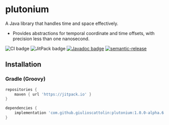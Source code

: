 # plutonium
A Java library that handles time and space effectively.
* Provides abstractions for temporal coordinate and time offsets, with precision less than one nanosecond.

![CI badge](https://github.com/giulioscattolin/plutonium/actions/workflows/gradle.yml/badge.svg)
![JitPack badge](https://jitpack.io/v/giulioscattolin/plutonium.svg)
[![Javadoc badge](https://img.shields.io/badge/Javadoc-1.0.0--alpha.6-brightgreen)](https://javadoc.jitpack.io/com/github/giulioscattolin/plutonium/1.0.0-alpha.6/javadoc/)
[![semantic-release](https://img.shields.io/badge/%20%20%F0%9F%93%A6%F0%9F%9A%80-semantic--release-e10079.svg)](https://github.com/semantic-release/semantic-release)

## Installation

### Gradle (Groovy)
```groovy
repositories {
    maven { url 'https://jitpack.io' }
}

dependencies {
    implementation 'com.github.giulioscattolin:plutonium:1.0.0-alpha.6'
}
```
